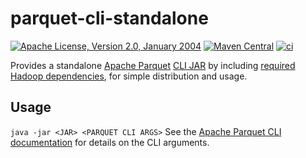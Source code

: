 # parquet-cli-standalone

[![Apache License, Version 2.0, January 2004](https://img.shields.io/github/license/apache/maven.svg?label=License)][license]
[![Maven Central](https://img.shields.io/maven-central/v/de.m3y.parquet/parquet-cli-standalone.svg?style=flat-square)][maven_repo_search]
[![ci](https://github.com/marcelmay/parquet-cli-standalone/actions/workflows/ci.yml/badge.svg)](https://github.com/marcelmay/parquet-cli-standalone/actions/workflows/ci.yml)

Provides a standalone [Apache Parquet](https://parquet.apache.org/) [CLI JAR](https://github.com/apache/parquet-java/tree/master/parquet-cli) by including [required Hadoop dependencies](https://github.com/apache/parquet-java/tree/master/parquet-cli#running), for simple distribution and usage.

## Usage
```java -jar <JAR> <PARQUET CLI ARGS>```
See the [Apache Parquet CLI documentation](https://github.com/apache/parquet-java/tree/master/parquet-cli#help) for details on the CLI arguments.

[license]: https://www.apache.org/licenses/LICENSE-2.0
[maven_repo_search]: http://search.maven.org/#search%7Cga%7C1%7Cg%3A%22de.m3y.parquet%22%20AND%20a%3A%22parquet-cli-standalone%22
